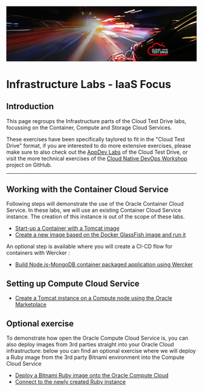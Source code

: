 ![](../common/images/customer.logo.png)
---
# Infrastructure Labs - IaaS Focus #

## Introduction ##

This page regroups the Infrastructure parts of the Cloud Test Drive labs, focussing on the Container, Compute and Storage Cloud Services.

These exercises have been specifically taylored to fit in the "Cloud Test Drive" format, if you are interested to do more extensive exercises, please make sure to also check out the [AppDev Labs](https://github.com/CloudTestDrive/EventLabs/blob/master/AppDev/README.md) of the Cloud Test Drive, or visit the more technical exercises of the [Cloud Native DevOps Workshop](https://github.com/oracle/cloud-native-devops-workshop) project on GitHub.

----

## Working with the Container Cloud Service ##
Following steps will demonstrate the use of the Oracle Container Cloud Service.  In these labs, we will use an existing Container Cloud Service instance.  The creation of this instance is out of the scope of these labs.
- [Start-up a Container with a Tomcat image](../AppDev/container/tomcat_deploy.md)
- [Create a new image based on the Docker GlassFish image and run it](../AppDev/container/glassfish_import.md)

An optional step is available where you will create a CI-CD flow for containers with Wercker :
- [Build Node.js-MongoDB container packaged application using Wercker](https://github.com/CloudTestDrive/EventLabs/blob/master/AppDev/container/wercker.md)

## Setting up Compute Cloud Service ##
+ [Create a Tomcat instance on a Compute node using the Oracle Marketplace](../AppDev/bitnami/tomcat.md)

## Optional exercise ##
To demonstrate how open the Oracle Compute Cloud Service is, you can also deploy images from 3rd parties straight into your Oracle Cloud infrastructure: below you can find an optional exercise where we will deploy a Ruby image from the 3rd party Bitnami environment into the Compute Cloud Service
+ [Deploy a Bitnami Ruby image onto the Oracle Compute Cloud](../AppDev/bitnami/create_account.md)
+ [Connect to the newly created Ruby instance](../AppDev/bitnami/connect.md)

